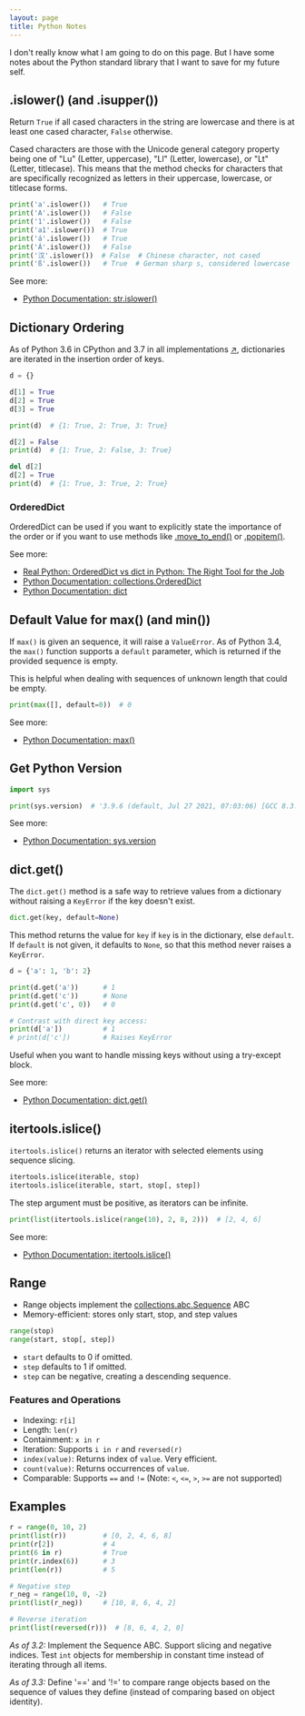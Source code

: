 ```yaml
---
layout: page
title: Python Notes
---
```


I don't really know what I am going to do on this page. But I have some notes about the Python standard library that I want to save for my future self.

## .islower() (and .isupper())

Return `True` if all cased characters in the string are lowercase and there is at least one cased character, `False` otherwise.

Cased characters are those with the Unicode general category property being one of "Lu" (Letter, uppercase), "Ll" (Letter, lowercase), or "Lt" (Letter, titlecase). This means that the method checks for characters that are specifically recognized as letters in their uppercase, lowercase, or titlecase forms.

```python
print('a'.islower())   # True
print('A'.islower())   # False
print('1'.islower())   # False
print('a1'.islower())  # True
print('á'.islower())   # True
print('Á'.islower())   # False
print('汉'.islower())  # False  # Chinese character, not cased
print('ß'.islower())   # True  # German sharp s, considered lowercase
```

See more:
- [Python Documentation: str.islower()](https://docs.python.org/3/library/stdtypes.html#str.islower)


## Dictionary Ordering

As of Python 3.6 in CPython and 3.7 in all implementations [&#x2197;](https://docs.python.org/3/library/stdtypes.html#dict:~:text=changed%20in%20version%203.7%3A%20dictionary%20order%20is%20guaranteed%20to%20be%20insertion%20order.%20this%20behavior%20was%20an%20implementation%20detail%20of%20cpython%20from%203.6.), dictionaries are iterated in the insertion order of keys.

```python
d = {}

d[1] = True
d[2] = True
d[3] = True

print(d)  # {1: True, 2: True, 3: True}

d[2] = False
print(d)  # {1: True, 2: False, 3: True}

del d[2]
d[2] = True
print(d)  # {1: True, 3: True, 2: True}
```

### OrderedDict

OrderedDict can be used if you want to explicitly state the importance of the order or if you want to use methods like [.move_to_end()](https://docs.python.org/3/library/collections.html#collections.OrderedDict.move_to_end) or [.popitem()](https://docs.python.org/3/library/collections.html#collections.OrderedDict.popitem).

See more:
- [Real Python: OrderedDict vs dict in Python: The Right Tool for the Job](https://realpython.com/python-ordereddict/)
- [Python Documentation: collections.OrderedDict](https://docs.python.org/3/library/collections.html#collections.OrderedDict)
- [Python Documentation: dict](https://docs.python.org/3/library/stdtypes.html#dict)


## Default Value for max() (and min())

If `max()` is given an sequence, it will raise a  `ValueError`. As of Python 3.4, the `max()` function supports a `default` parameter, which is returned if the provided sequence is empty. 

This is helpful when dealing with sequences of unknown length that could be empty.

```python
print(max([], default=0))  # 0
```

See more:
- [Python Documentation: max()](https://docs.python.org/3/library/functions.html#max)


## Get Python Version

```python
import sys

print(sys.version)  # '3.9.6 (default, Jul 27 2021, 07:03:06) [GCC 8.3.0]'
```

See more:
- [Python Documentation: sys.version](https://docs.python.org/3/library/sys.html#sys.version)


## dict.get()

The `dict.get()` method is a safe way to retrieve values from a dictionary without raising a `KeyError` if the key doesn't exist.

```python
dict.get(key, default=None)
```

This method returns the value for `key` if `key` is in the dictionary, else `default`. If `default` is not given, it defaults to `None`, so that this method never raises a `KeyError`.

```python
d = {'a': 1, 'b': 2}

print(d.get('a'))      # 1
print(d.get('c'))      # None
print(d.get('c', 0))   # 0

# Contrast with direct key access:
print(d['a'])          # 1
# print(d['c'])        # Raises KeyError
```

Useful when you want to handle missing keys without using a try-except block.

See more:
- [Python Documentation: dict.get()](https://docs.python.org/3/library/stdtypes.html#dict.get)

## itertools.islice()

`itertools.islice()` returns an iterator with selected elements using sequence slicing.

```python
itertools.islice(iterable, stop)
itertools.islice(iterable, start, stop[, step])
```

The step argument must be positive, as iterators can be infinite.

```python
print(list(itertools.islice(range(10), 2, 8, 2)))  # [2, 4, 6]
```

See more:
- [Python Documentation: itertools.islice()](https://docs.python.org/3/library/itertools.html#itertools.islice)

## Range

- Range objects implement the [collections.abc.Sequence](https://docs.python.org/3/library/collections.abc.html#collections.abc.Sequence) ABC
- Memory-efficient: stores only start, stop, and step values

```python
range(stop)
range(start, stop[, step])
```

* `start` defaults to 0 if omitted.
* `step` defaults to 1 if omitted.
* `step` can be negative, creating a descending sequence.

### Features and Operations

- Indexing: `r[i]`
- Length: `len(r)`
- Containment: `x in r`
- Iteration: Supports `i in r` and `reversed(r)`
- `index(value)`: Returns index of `value`. Very efficient.
- `count(value)`: Returns occurrences of `value`.
- Comparable: Supports `==` and `!=` (Note: `<`, `<=`, `>`, `>=` are not supported)

## Examples

```python
r = range(0, 10, 2)
print(list(r))         # [0, 2, 4, 6, 8]
print(r[2])            # 4
print(6 in r)          # True
print(r.index(6))      # 3
print(len(r))          # 5

# Negative step
r_neg = range(10, 0, -2)
print(list(r_neg))     # [10, 8, 6, 4, 2]

# Reverse iteration
print(list(reversed(r)))  # [8, 6, 4, 2, 0]
```

*As of 3.2:* Implement the Sequence ABC. Support slicing and negative indices. Test `int` objects for membership in constant time instead of iterating through all items.

*As of 3.3:* Define '==' and '!=' to compare range objects based on the sequence of values they define (instead of comparing based on object identity).